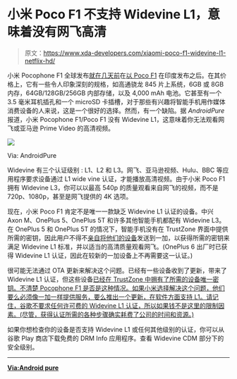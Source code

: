 # 小米 Poco F1 不支持 Widevine L1，意味着没有网飞高清

> 原文：<https://www.xda-developers.com/xiaomi-poco-f1-widevine-l1-netflix-hd/>

小米 Pocophone F1 全球发布[就在几天前](https://www.xda-developers.com/xiaomi-pocophone-f1-launches-globally/)在[以 Poco F1](https://www.xda-developers.com/xiaomi-poco-f1-specs-pricing-availability-india/) 在印度发布之后。在其价格上，它有一些令人印象深刻的规格，如高通骁龙 845 片上系统，6GB 或 8GB 内存，64GB/128GB/256GB 内部存储，以及 4,000 mAh 电池。它甚至有一个 3.5 毫米耳机插孔和一个 microSD 卡插槽，对于那些有兴趣将智能手机用作媒体消费设备的人来说，这是一个很好的选择。然而，有一个缺陷。据 *AndroidPure* 报道，小米 Pocophone F1/Poco F1 没有 Widevine L1，这意味着你无法观看网飞或亚马逊 Prime Video 的高清视频。

 <picture>![](img/82f225f0a19b146253a017a0974f927f.png)</picture> 

Via: AndroidPure

Widevine 有三个认证级别 : L1、L2 和 L3。网飞、亚马逊视频、Hulu、BBC 等应用程序要求设备通过 L1 wide vine 认证，才能播放高清视频。由于小米 Poco F1 拥有 Widevine L3，你可以以最高 540p 的质量观看来自网飞的视频，而不是 720p、1080p，甚至是网飞提供的 4K 选项。

现在，小米 Poco F1 肯定不是唯一一款缺乏 Widevine L1 认证的设备。中兴 Axon M、OnePlus 5、OnePlus 5T 和许多其他智能手机都配有 Widevine L3。在 OnePlus 5 和 OnePlus 5T 的情况下，智能手机没有在 TrustZone 界面中提供所需的密钥，因此用户不得不[亲自将他们的设备](https://www.xda-developers.com/oneplus-5t-netflix-amazon-prime-video-hd/)发送到一加，以获得所需的密钥来满足 Widevine L1 标准，并以适当的高清质量观看网飞。(OnePlus 6 出厂时已获得 Widevine L1 认证，因此在较新的一加设备上不再需要这一认证。)

很可能无法通过 OTA 更新来解决这个问题。已经有一些设备收到了更新，带来了 Widevine L1 认证，但这些设备[已经在 TrustZone 中拥有了所需的设备唯一密钥。不清楚 Pocophone F1 是否是这种情况。如果小米选择解决这个问题，他们要么必须像一加一样提供服务，要么推出一个更新，在软件方面支持 L1。请记住，谷歌不要求任何许可费的 Widevine L1 认证，所以如果钱不是这里的限制因素。(尽管，获得认证所需的各种步骤确实耗费了公司的时间和资源。)](https://www.xda-developers.com/sony-xperia-xz2-android-p-beta-3-widevine-l1)

如果你想检查你的设备是否支持 Widevine L1 或任何其他级别的认证，你可以从谷歌 Play 商店下载免费的 DRM Info 应用程序。查看 Widevine CDM 部分下的安全级别。

* * *

[**Via:Android pure**](https://www.androidpure.com/poco-f1-does-not-support-widevine-l1-drm/)